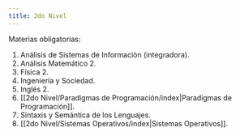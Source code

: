 ```yaml
---
title: 2do Nivel
---
```


Materias obligatorias:

1. Análisis de Sistemas de Información (integradora).
2. Análisis Matemático 2.
3. Física 2.
4. Ingeniería y Sociedad.
5. Inglés 2.
6. [[2do Nivel/Paradigmas de Programación/index|Paradigmas de Programación]].
7. Sintaxis y Semántica de los Lenguajes.
8. [[2do Nivel/Sistemas Operativos/index|Sistemas Operativos]].
